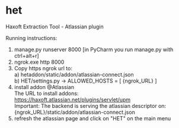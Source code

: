 # het
Haxoft Extraction Tool - Atlassian plugin

Running instructions:

1. manage.py runserver 8000 [in PyCharm you run manage.py with ctrl+alt+r]  
2. ngrok.exe http 8000  
3. Copy https ngrok url to:  
    a) hetaddon/static/addon/atlassian-connect.json  
    b) HET/settings.py -> ALLOWED_HOSTS = [ {ngrok_URL} ]  
4. install addon @Atlassian  
	The URL to install addons: https://haxoft.atlassian.net/plugins/servlet/upm  
	Important: The backend is serving the atlassian descriptor on: {ngrok_URL}/static/addon/atlassian-connect.json  
5. refresh the atlassian page and click on "HET" on the main menu  

